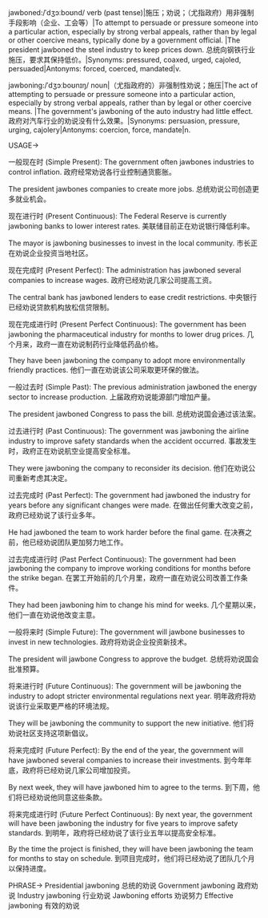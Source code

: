 jawboned:/ˈdʒɔːboʊnd/
verb (past tense)|施压；劝说；（尤指政府）用非强制手段影响（企业、工会等）|To attempt to persuade or pressure someone into a particular action, especially by strong verbal appeals, rather than by legal or other coercive means, typically done by a government official. |The president jawboned the steel industry to keep prices down. 总统向钢铁行业施压，要求其保持低价。|Synonyms: pressured, coaxed, urged, cajoled, persuaded|Antonyms: forced, coerced, mandated|v.

jawboning:/ˈdʒɔːboʊnɪŋ/
noun|（尤指政府的）非强制性劝说；施压|The act of attempting to persuade or pressure someone into a particular action, especially by strong verbal appeals, rather than by legal or other coercive means. |The government's jawboning of the auto industry had little effect. 政府对汽车行业的劝说没有什么效果。|Synonyms: persuasion, pressure, urging, cajolery|Antonyms: coercion, force, mandate|n.



USAGE->

一般现在时 (Simple Present):
The government often jawbones industries to control inflation. 政府经常劝说各行业控制通货膨胀。

The president jawbones companies to create more jobs. 总统劝说公司创造更多就业机会。


现在进行时 (Present Continuous):
The Federal Reserve is currently jawboning banks to lower interest rates. 美联储目前正在劝说银行降低利率。

The mayor is jawboning businesses to invest in the local community. 市长正在劝说企业投资当地社区。


现在完成时 (Present Perfect):
The administration has jawboned several companies to increase wages. 政府已经劝说几家公司提高工资。

The central bank has jawboned lenders to ease credit restrictions. 中央银行已经劝说贷款机构放松信贷限制。


现在完成进行时 (Present Perfect Continuous):
The government has been jawboning the pharmaceutical industry for months to lower drug prices. 几个月来，政府一直在劝说制药行业降低药品价格。

They have been jawboning the company to adopt more environmentally friendly practices. 他们一直在劝说该公司采取更环保的做法。


一般过去时 (Simple Past):
The previous administration jawboned the energy sector to increase production. 上届政府劝说能源部门增加产量。

The president jawboned Congress to pass the bill. 总统劝说国会通过该法案。


过去进行时 (Past Continuous):
The government was jawboning the airline industry to improve safety standards when the accident occurred. 事故发生时，政府正在劝说航空业提高安全标准。

They were jawboning the company to reconsider its decision. 他们在劝说公司重新考虑其决定。


过去完成时 (Past Perfect):
The government had jawboned the industry for years before any significant changes were made. 在做出任何重大改变之前，政府已经劝说了该行业多年。

He had jawboned the team to work harder before the final game. 在决赛之前，他已经劝说团队更加努力地工作。


过去完成进行时 (Past Perfect Continuous):
The government had been jawboning the company to improve working conditions for months before the strike began. 在罢工开始前的几个月里，政府一直在劝说公司改善工作条件。

They had been jawboning him to change his mind for weeks. 几个星期以来，他们一直在劝说他改变主意。


一般将来时 (Simple Future):
The government will jawbone businesses to invest in new technologies. 政府将劝说企业投资新技术。

The president will jawbone Congress to approve the budget. 总统将劝说国会批准预算。


将来进行时 (Future Continuous):
The government will be jawboning the industry to adopt stricter environmental regulations next year. 明年政府将劝说该行业采取更严格的环境法规。

They will be jawboning the community to support the new initiative. 他们将劝说社区支持这项新倡议。


将来完成时 (Future Perfect):
By the end of the year, the government will have jawboned several companies to increase their investments. 到今年年底，政府将已经劝说几家公司增加投资。

By next week, they will have jawboned him to agree to the terms. 到下周，他们将已经劝说他同意这些条款。


将来完成进行时 (Future Perfect Continuous):
By next year, the government will have been jawboning the industry for five years to improve safety standards. 到明年，政府将已经劝说了该行业五年以提高安全标准。


By the time the project is finished, they will have been jawboning the team for months to stay on schedule. 到项目完成时，他们将已经劝说了团队几个月以保持进度。


PHRASE->
Presidential jawboning  总统的劝说
Government jawboning 政府劝说
Industry jawboning 行业劝说
Jawboning efforts 劝说努力
Effective jawboning 有效的劝说
